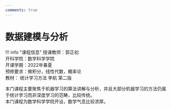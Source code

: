 ```yaml
---
comments: true
---
```

# 数据建模与分析

!!! info "课程信息"
    授课教师：郭正初  
    开科学院：数学科学学院  
    开课学期：2022年春夏  
    预修要求：微积分，线性代数，概率论  
    教材： 统计学习方法 李航 第二版  

本门课程主要聚焦于机器学习的算法讲解与分析，并且大部分机器学习的方法仍属于统计学习而非深度学习的范畴，比较传统。  
本门课程为数学科学学院开设，数学气息比较浓厚。 